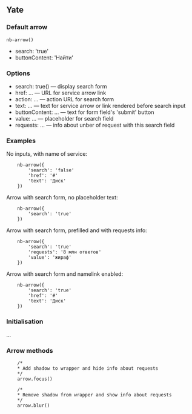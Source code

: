 ## Yate

### Default arrow

    nb-arrow()

* search: 'true'
* buttonContent: 'Найти'

### Options

* search: true() — display search form
* href: ... — URL for service arrow link
* action: ... — action URL for search form
* text: ... — text for service arrow or link rendered before search input
* buttonContent: ... — text for form field's 'submit' button
* value: ... — placeholder for search field
* requests: ... — info about unber of request with this search field

### Examples

No inputs, with name of service:

```
    nb-arrow({
        'search': 'false'
        'href': '#'
        'text': 'Диск'
    })
```

Arrow with search form, no placeholder text:

```
    nb-arrow({
        'search': 'true'
    })
```

Arrow with search form, prefilled and with requests info:

```
    nb-arrow({
        'search': 'true'
        'requests': '8 млн ответов'
        'value': 'жираф'
    })
```

Arrow with search form and namelink enabled:

```
    nb-arrow({
        'search': 'true'
        'href': '#'
        'text': 'Диск'
    })
```

### Initialisation

...

### Arrow methods

```
    /*
    * Add shadow to wrapper and hide info about requests
    */
    arrow.focus()
    
    /*
    * Remove shadow from wrapper and show info about requests
    */
    arrow.blur()
```